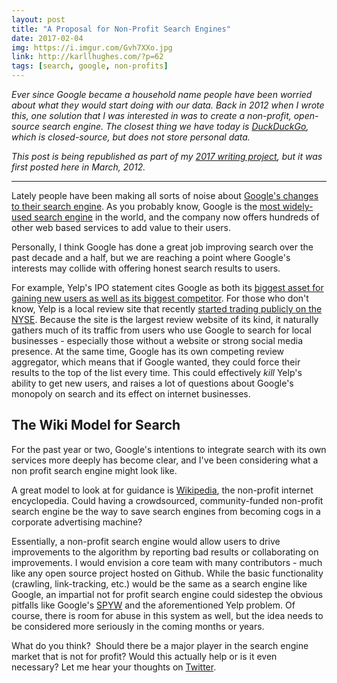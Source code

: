 ```yaml
---
layout: post
title: "A Proposal for Non-Profit Search Engines"
date: 2017-02-04
img: https://i.imgur.com/Gvh7XXo.jpg
link: http://karllhughes.com/?p=62
tags: [search, google, non-profits]
---
```

*Ever since Google became a household name people have been worried about what they would start doing with our data. Back in 2012 when I wrote this, one solution that I was interested in was to create a non-profit, open-source search engine. The closest thing we have today is [DuckDuckGo](https://duckduckgo.com/), which is closed-source, but does not store personal data.*

*This post is being republished as part of my [2017 writing project](https://www.karllhughes.com/posts/2017-writing-goal), but it was first posted here in March, 2012.*

-----

Lately people have been making all sorts of noise about [Google's changes to their search engine](http://www.zdnet.co.uk/news/security/2012/02/23/consumer-group-takes-google-privacy-complaint-to-ftc-40095110/). As you probably know, Google is the [most widely-used search engine](http://www.comscore.com/Press_Events/Press_Releases/2012/2/comScore_Releases_January_2012_U.S._Search_Engine_Rankings) in the world, and the company now offers hundreds of other web based services to add value to their users.

Personally, I think Google has done a great job improving search over the past decade and a half, but we are reaching a point where Google's interests may collide with offering honest search results to users.

For example, Yelp's IPO statement cites Google as both its [biggest asset for gaining new users as well as its biggest competitor](http://seekingalpha.com/article/399831-yelp-has-a-google-problem). For those who don't know, Yelp is a local review site that recently [started trading publicly on the NYSE](https://www.google.com/finance?client=ob&q=NYSE:YELP). Because the site is the largest review website of its kind, it naturally gathers much of its traffic from users who use Google to search for local businesses - especially those without a website or strong social media presence. At the same time, Google has its own competing review aggregator, which means that if Google wanted, they could force their results to the top of the list every time. This could effectively _kill_ Yelp's ability to get new users, and raises a lot of questions about Google's monopoly on search and its effect on internet businesses. 

## The Wiki Model for Search

For the past year or two, Google's intentions to integrate search with its own services more deeply has become clear, and I've been considering what a non profit search engine might look like.

A great model to look at for guidance is [Wikipedia](http://www.wikipedia.org/), the non-profit internet encyclopedia. Could having a crowdsourced, community-funded non-profit search engine be the way to save search engines from becoming cogs in a corporate advertising machine?

Essentially, a non-profit search engine would allow users to drive improvements to the algorithm by reporting bad results or collaborating on improvements. I would envision a core team with many contributors - much like any open source project hosted on Github. While the basic functionality (crawling, link-tracking, etc.) would be the same as a search engine like Google, an impartial not for profit search engine could sidestep the obvious pitfalls like Google's [SPYW](http://searchengineland.com/googles-results-get-more-personal-with-search-plus-your-world-107285) and the aforementioned Yelp problem. Of course, there is room for abuse in this system as well, but the idea needs to be considered more seriously in the coming months or years.

What do you think?  Should there be a major player in the search engine market that is not for profit? Would this actually help or is it even necessary? Let me hear your thoughts on [Twitter](https://twitter.com/KarlLHughes).
